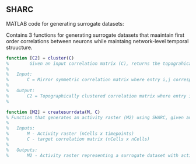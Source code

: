 ## SHARC

MATLAB code for generating surrogate datasets:

Contains 3 functions for generating surrogate datasets that maaintain first order correlations between neurons while maintaing network-level temporal struucture. 


```Matlab
function [C2] = cluster(C)
%        Given an input correlation matrix (C), returns the topograhically arranged 'clustered' version (C2)
%
%   Input:
%       C = Mirror symmetric correlation matrix where entry i,j corresponds correlation between neurons i and j (nCells x nCells)
%
%   Output:
%       C2 = Topographically clustered correlation matrix where entry i,j corresponds correlation between neurons i and j (nCells x nCells)
%
```

```Matlab
function [M2] = createsurrdata(M, C)
% Function that generates an activity raster (M2) using SHARC, given an input raster of activity (M) and target correlation matrix (C)
%
%   Inputs:
%       M - Activity raster (nCells x timepoints)
%       C - target correlation matrix (nCells x nCells)
%
%   Outputs:
%       M2 - Activity raster representing a surrogate dataset with activity statistics of M and correlations fit to target correlations (C)
```
